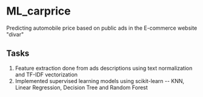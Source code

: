 # ML_carprice
Predicting automobile price based on public ads in the E-commerce website "divar"

## Tasks
1. Feature extraction done from ads descriptions using text normalization and TF-IDF vectorization 
2. Implemented supervised learning models using scikit-learn -- KNN, Linear Regression, Decision Tree and Random Forest
